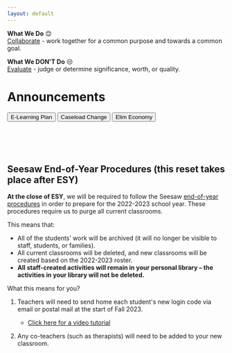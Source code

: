 ```yaml
---
layout: default
---
```

**What We Do** 😊  
<u>Collaborate</u> - work together for a common purpose and towards a common goal.

**What We DON'T Do** 😒  
<u>Evaluate</u> - judge or determine significance, worth, or quality.  

# Announcements
<a href="../files/E-LearningPlan.pdf"><button class="button button2">E-Learning Plan</button></a>
<a href="https://forms.office.com/Pages/ResponsePage.aspx?id=pwtS_qu5xEqOmRJpkXTY4Aurql-10EdEpnYOjHLQNdlUNTZRTFRYQUM2NUE4NFpDTlJZU1BKOUExUS4u"><button class="button button2">Caseload Change</button></a>
<a href="../Economy.html"><button class="button button2">Elim Economy</button></a>
<br><br><br><br><br>

## Seesaw End-of-Year Procedures (this reset takes place after ESY)
**At the close of ESY**, we will be required to follow the Seesaw [end-of-year procedures](https://help.seesaw.me/hc/en-us/articles/115000452783-End-of-year-guide "https://help.seesaw.me/hc/en-us/articles/115000452783-End-of-year-guide") in order to prepare for the 2022-2023 school year. These procedures require us to purge all current classrooms. 

This means that: 

-   All of the students’ work will be archived (it will no longer be visible to staff, students, or families).
-   All current classrooms will be deleted, and new classrooms will be created based on the 2022-2023 roster. 
-   **All staff-created activities will remain in your personal library – the activities in your library will not be deleted.**

What this means for you?

1.  Teachers will need to send home each student's new login code via email or postal mail at the start of Fall 2023.

    -   [Click here for a video tutorial](https://youtu.be/dm8S3X5PDG4)

3.  Any co-teachers (such as therapists) will need to be added to your new classroom.
